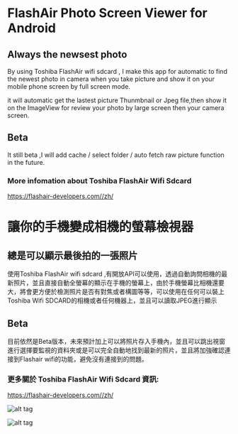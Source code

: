 # FlashAir Photo Screen Viewer for Android

## Always the newsest photo
By using Toshiba FlashAir wifi sdcard , I make this app for automatic to find the newest photo in camera when you take picture and show it on your mobile phone screen by full screen mode.

it will automatic get the lastest picture Thunmbnail or Jpeg file,then show it on the ImageView for review your photo by large screen then your camera screen.

## Beta
It still beta ,I will add cache / select folder / auto fetch raw picture function in the future.

### More infomation about Toshiba FlashAir Wifi Sdcard 
https://flashair-developers.com//zh/

# 讓你的手機變成相機的螢幕檢視器

## 總是可以顯示最後拍的一張照片
使用Toshiba FlashAir wifi sdcard ,有開放API可以使用，透過自動詢問相機的最新照片，並且直接自動全螢幕的顯示在手機的螢幕上，由於手機螢幕比相機還要大，將會更方便於檢測照片是否有對焦或者構圖等等，可以使用在任何可以裝上Toshiba Wifi SDCARD的相機或者任何機器上，並且可以讀取JPEG進行顯示

## Beta
目前依然是Beta版本，未來預計加上可以將照片存入手機內，並且可以跳出視窗進行選擇要監視的資料夾或是可以完全自動地找到最新的照片，並且將加強確認連接到Flashair wifi的功能，避免沒有連接到的問題。


### 更多關於 Toshiba FlashAir Wifi Sdcard 資訊: 
https://flashair-developers.com//zh/

![alt tag](https://dl.dropboxusercontent.com/u/3145207/github/flashair_01.png)

![alt tag](https://dl.dropboxusercontent.com/u/3145207/github/flashair_02.png)
